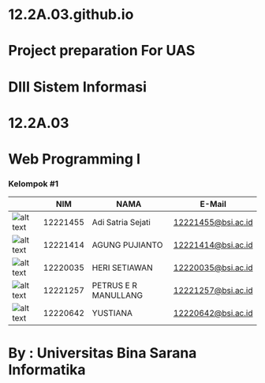 # 12.2A.03.github.io

# Project preparation For UAS
# DIII Sistem Informasi
# 12.2A.03
# Web Programming I
### Kelompok #1 
|                                                                                                     | NIM      | NAMA                 | E-Mail             |
----------------------------------------------------------------------------------------------------- | -------- | -------------------- | ------------------ |
![alt text](https://em-content.zobj.net/source/microsoft-teams/337/man-student_1f468-200d-1f393.png)  | 12221455 | Adi Satria Sejati    | 12221455@bsi.ac.id |
![alt text](https://em-content.zobj.net/source/microsoft-teams/337/man-student_1f468-200d-1f393.png)  | 12221414 | AGUNG PUJIANTO	      | 12221414@bsi.ac.id |
![alt text](https://em-content.zobj.net/source/microsoft-teams/337/man-student_1f468-200d-1f393.png)  | 12220035 | HERI SETIAWAN        | 12220035@bsi.ac.id |
![alt text](https://em-content.zobj.net/source/microsoft-teams/337/man-student_1f468-200d-1f393.png)  | 12221257 | PETRUS E R MANULLANG | 12221257@bsi.ac.id |
![alt text](https://em-content.zobj.net/source/microsoft-teams/337/woman-student_1f469-200d-1f393.png)| 12220642 | YUSTIANA             | 12220642@bsi.ac.id |


# By : Universitas Bina Sarana Informatika
